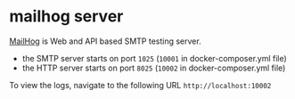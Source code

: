 # mailhog server

[MailHog](https://github.com/mailhog/MailHog) is Web and API based SMTP testing server.

- the SMTP server starts on port `1025` (`10001` in docker-composer.yml file)
- the HTTP server starts on port `8025` (`10002` in docker-composer.yml file)

To view the logs, navigate to the following URL `http://localhost:10002`